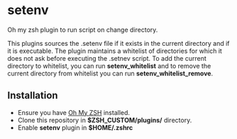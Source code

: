 # setenv
Oh my zsh plugin to run script on change directory. 

This plugins sources the .setenv file if it exists in the current directory and if it is executable. The plugin maintains a whitelist of directories for which it does not ask before executing the .setnev script. To add the current directory to whitelist, you can run **setenv_whitelist** and to remove the current directory from whitelist you can run **setenv_whitelist_remove**.

## Installation
-   Ensure you have [Oh My ZSH](https://github.com/robbyrussell/oh-my-zsh) installed. 
-   Clone this repository in **$ZSH_CUSTOM/plugins/** directory.
-   Enable **setenv** plugin in **$HOME/.zshrc**
